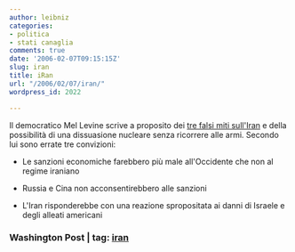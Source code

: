 ```yaml
---
author: leibniz
categories:
- politica
- stati canaglia
comments: true
date: '2006-02-07T09:15:15Z'
slug: iran
title: iRan
url: "/2006/02/07/iran/"
wordpress_id: 2022

---
```

Il democratico Mel Levine scrive a proposito dei [tre falsi miti sull'Iran](https://www.washingtonpost.com/wp-dyn/content/article/2006/02/06/AR2006020601255.html) e della possibilità di una dissuasione nucleare senza ricorrere alle armi. Secondo lui sono errate tre convizioni:



	
  * Le sanzioni economiche farebbero più male all'Occidente che non al regime iraniano

	
  * Russia e Cina non acconsentirebbero alle sanzioni

	
  * L'Iran risponderebbe con una reazione spropositata ai danni di Israele e degli alleati americani




### Washington Post | tag: [iran](https://www.technorati.com/tags/iran)
